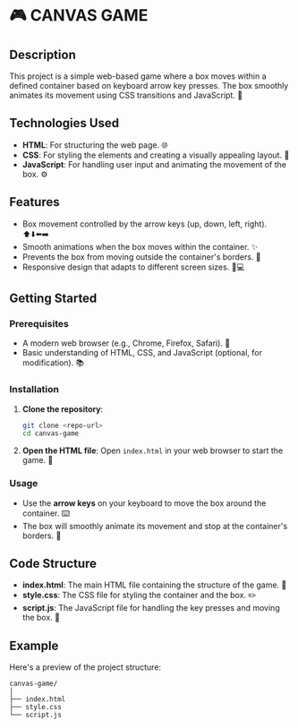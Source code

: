# 🎮 CANVAS GAME

## Description

This project is a simple web-based game where a box moves within a defined container based on keyboard arrow key presses. The box smoothly animates its movement using CSS transitions and JavaScript. 🎉

## Technologies Used

- **HTML**: For structuring the web page. 🌐
- **CSS**: For styling the elements and creating a visually appealing layout. 🎨
- **JavaScript**: For handling user input and animating the movement of the box. ⚙️

## Features

- Box movement controlled by the arrow keys (up, down, left, right). ⬆️⬇️⬅️➡️
- Smooth animations when the box moves within the container. ✨
- Prevents the box from moving outside the container's borders. 🚫
- Responsive design that adapts to different screen sizes. 📱💻

## Getting Started

### Prerequisites

- A modern web browser (e.g., Chrome, Firefox, Safari). 🌟
- Basic understanding of HTML, CSS, and JavaScript (optional, for modification). 📚

### Installation

1. **Clone the repository**:
   ```bash
   git clone <repo-url>
   cd canvas-game
   ```

2. **Open the HTML file**:
   Open `index.html` in your web browser to start the game. 🚀

### Usage

- Use the **arrow keys** on your keyboard to move the box around the container. ⌨️
- The box will smoothly animate its movement and stop at the container's borders. 🎈

## Code Structure

- **index.html**: The main HTML file containing the structure of the game. 📄
- **style.css**: The CSS file for styling the container and the box. ✏️
- **script.js**: The JavaScript file for handling the key presses and moving the box. 📜

## Example

Here's a preview of the project structure:

```
canvas-game/
│
├── index.html
├── style.css
└── script.js
```




